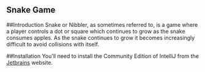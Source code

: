 ## Snake Game
##Introduction
Snake or Nibbler, as sometimes referred to, is a game where a player controls a dot or square which continues to grow as the snake consumes apples. As the snake continues to grow it becomes increasingly difficult to avoid collisions with itself.

##Installation
You'll need to install the Community Edition of IntelliJ from the [Jetbrains](https://www.jetbrains.com/idea/download/#section=mac) website.
